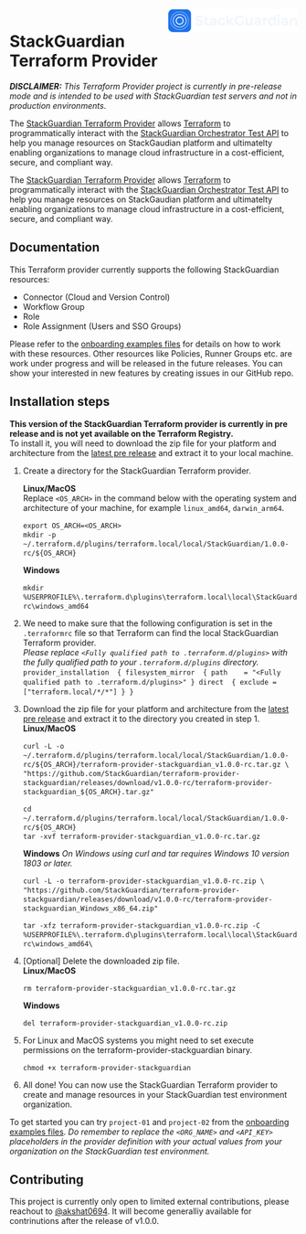 <a href="https://www.stackguardian.io/">
    <img src=".github/stackguardian_logo.svg" alt="StackGuardian logo" title="StackGuardian" align="right" height="40" />
</a>

# StackGuardian Terraform Provider

_**DISCLAIMER:** This Terraform Provider project is currently in pre-release mode and is intended to be used with StackGuardian test servers and not in production environments_.

The [StackGuardian Terraform Provider](https://github.com/StackGuardian/terraform-provider-stackguardian) allows [Terraform](https://www.terraform.io/) to programmatically interact with the [StackGuardian Orchestrator Test API](https://docs.qa.stackguardian.io/docs/api/overview) to help you manage resources on StackGaudian platform and ultimatelty enabling organizations to manage cloud infrastructure in a cost-efficient, secure, and compliant way.

The [StackGuardian Terraform Provider](https://github.com/StackGuardian/terraform-provider-stackguardian) allows [Terraform](https://www.terraform.io/) to programmatically interact with the [StackGuardian Orchestrator Test API](https://docs.qa.stackguardian.io/docs/api/overview) to help you manage resources on StackGaudian platform and ultimatelty enabling organizations to manage cloud infrastructure in a cost-efficient, secure, and compliant way.

## Documentation

This Terraform provider currently supports the following StackGuardian resources:

- Connector (Cloud and Version Control)
- Workflow Group
- Role
- Role Assignment (Users and SSO Groups)

Please refer to the [onboarding examples files](/docs-guides-assets/onboarding) for details on how to work with these resources. Other resources like Policies, Runner Groups etc. are work under progress and will be released in the future releases. You can show your interested in new features by creating issues in our GitHub repo.

## Installation steps

**This version of the StackGuardian Terraform provider is currently in pre release and is not yet available on the Terraform Registry.**\
To install it, you will need to download the zip file for your platform and architecture from the [latest pre release](https://github.com/StackGuardian/terraform-provider-stackguardian/releases/tag/v1.0.0-rc) and extract it to your local machine.

1. Create a directory for the StackGuardian Terraform provider.

   **Linux/MacOS**\
   Replace `<OS_ARCH>` in the command below with the operating system and architecture of your machine, for example `linux_amd64`, `darwin_arm64`.

   ```
   export OS_ARCH=<OS_ARCH>
   mkdir -p ~/.terraform.d/plugins/terraform.local/local/StackGuardian/1.0.0-rc/${OS_ARCH}
   ```

   **Windows**

   ```
   mkdir %USERPROFILE%\.terraform.d\plugins\terraform.local\local\StackGuardian\1.0.0-rc\windows_amd64
   ```

2. We need to make sure that the following configuration is set in the `.terraformrc` file so that Terraform can find the local StackGuardian Terraform provider.\
   _Please replace `<Fully qualified path to .terraform.d/plugins>` with the fully qualified path to your `.terraform.d/plugins` directory._
   `    provider_installation 
    {
        filesystem_mirror 
        {
            path    = "<Fully qualified path to .terraform.d/plugins>"
        }
        direct 
        {
            exclude = ["terraform.local/*/*"]
        }
    }
   `

3. Download the zip file for your platform and architecture from the [latest pre release](https://github.com/StackGuardian/terraform-provider-stackguardian/releases/tag/v1.0.0-rc) and extract it to the directory you created in step 1.\
   **Linux/MacOS**

   ```
   curl -L -o ~/.terraform.d/plugins/terraform.local/local/StackGuardian/1.0.0-rc/${OS_ARCH}/terraform-provider-stackguardian_v1.0.0-rc.tar.gz \
   "https://github.com/StackGuardian/terraform-provider-stackguardian/releases/download/v1.0.0-rc/terraform-provider-stackguardian_${OS_ARCH}.tar.gz"
   ```

   ```
   cd ~/.terraform.d/plugins/terraform.local/local/StackGuardian/1.0.0-rc/${OS_ARCH}
   tar -xvf terraform-provider-stackguardian_v1.0.0-rc.tar.gz
   ```

   **Windows**
   _On Windows using curl and tar requires Windows 10 version 1803 or later._

   ```
   curl -L -o terraform-provider-stackguardian_v1.0.0-rc.zip \
   "https://github.com/StackGuardian/terraform-provider-stackguardian/releases/download/v1.0.0-rc/terraform-provider-stackguardian_Windows_x86_64.zip"
   ```

   ```
   tar -xfz terraform-provider-stackguardian_v1.0.0-rc.zip -C %USERPROFILE%\.terraform.d\plugins\terraform.local\local\StackGuardian\1.0.0-rc\windows_amd64\
   ```

4. [Optional] Delete the downloaded zip file.\
   **Linux/MacOS**

   ```
   rm terraform-provider-stackguardian_v1.0.0-rc.tar.gz
   ```

   **Windows**

   ```
   del terraform-provider-stackguardian_v1.0.0-rc.zip
   ```

5. For Linux and MacOS systems you might need to set execute permissions on the terraform-provider-stackguardian binary.

   ```
   chmod +x terraform-provider-stackguardian
   ```

6. All done! You can now use the StackGuardian Terraform provider to create and manage resources in your StackGuardian test environment organization.

To get started you can try `project-01` and `project-02` from the [onboarding examples files](/docs-guides-assets/onboarding).
_Do remember to replace the `<ORG_NAME>` and `<API_KEY>` placeholders in the provider definition with your actual values from your organization on the StackGuardian test environment._

## Contributing

This project is currently only open to limited external contributions, please reachout to [@akshat0694](https://github.com/akshat0694).
It will become generalliy available for contrinutions after the release of v1.0.0.
